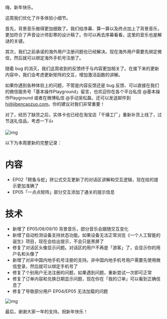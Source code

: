 嗨，新年快乐。



这周我们优化了许多体验小细节。



首先，背景音乐做得更加细致了。我们给序幕、算一算以及终点加上了背景音乐，更加符合了声音设计师彭寒的设计稿了。你可以再去序幕看看，这里的音乐也是解谜的关键。



其次，我们之前承诺的海外用户注册问题也已经解决。现在海外用户需要先绑定微信，然后就可以绑定海外手机号注册了。



随着 bug 的消灭，我们这周收到的反馈终于与内容更加相关了。在接下来的更新内容中，我们会考虑更新矩阵的交互，增加激活函数的讲解。



如果你遇到各种体验上的问题，不管是内容反馈还是 bug 反馈、可以直接在我们的微信服务号「基本操作Playground」留言，也欢迎你在各个平台私信 @基本操作Playground 或者在微博私信 @手动吴松磊，还可以发送邮件到 hi@jibencaozuo.com。你的建议对我们非常重要！



对了，经历了缺货之后，实体卡也已经在淘宝店「干燥工厂」重新补货上线了，过节送礼佳品，考虑一下👍



![img](https://mmbiz.qpic.cn/mmbiz_png/OqGIko5qXaehn59EdVPdC1wwTianyOA5zriadfOTkZKxQ9FltWQ5NdwV8QnfBsTLkRxbZjL1YSGs3PQXTJAf5xJA/640?wx_fmt=png)



以下为本周更新的完整记录：



# **内容**



- EP02「鳄鱼与蛇」拼公式交互更新了的对话区讲解和交互逻辑，现在给的提示更加准确了
- EP05「一点点矩阵」部分交互添加了通关的提示信息



# **技术**



- 新增了 EP05/08/09/10 背景音乐，部分音乐会跟随交互变化
- 新增了自动检测设备支持状态功能。如果设备无法正常浏览《一个人工智能的诞生》项目，现在会给出提示，不会只是黑屏了
- 修复了对话区头像显示问题。对话区的用户不再是「游客」了，会显示你的用户名和头像了
- 新增了对非中国内地手机号注册的支持。非中国内地手机号用户需要先使用微信登录，然后就可以绑定手机号了
- 修复了个别用户无法注册的问题，如果遇到问题，重新尝试一次即可正常
- 修复了订单内容和兑换日期显示问题，现在你在「我的订单」可以看到正确信息了
- 修复了导致部分用户 EP04/EP05 无法加载的问题



![img](https://mmbiz.qpic.cn/mmbiz_gif/SlOqFKqEO4ELdzLDEiaYKFDN11T8icAibq0OZOfSwftByVjnoN4ECUBmGr472SuKpib3a4kQ7K3wfibeCSCasfdbIbA/640?wx_fmt=gif)



最后，谢谢大家一年的支持。祝新年快乐！